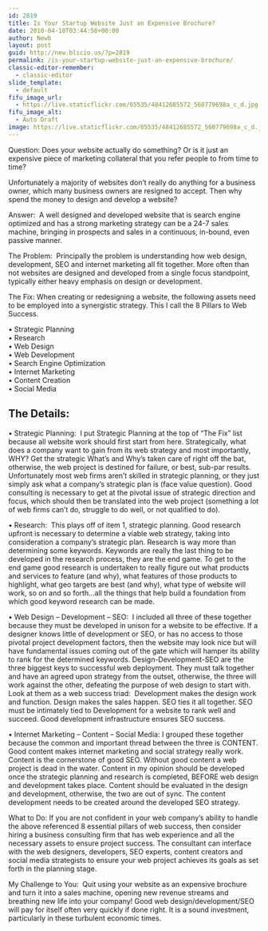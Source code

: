 ```yaml
---
id: 2819
title: Is Your Startup Website Just an Expensive Brochure?
date: 2010-04-18T03:44:58+00:00
author: Newb
layout: post
guid: http://new.blicio.us/?p=2819
permalink: /is-your-startup-website-just-an-expensive-brochure/
classic-editor-remember:
  - classic-editor
slide_template:
  - default
fifu_image_url:
  - https://live.staticflickr.com/65535/48412685572_560779698a_c_d.jpg
fifu_image_alt:
  - Auto Draft
image: https://live.staticflickr.com/65535/48412685572_560779698a_c_d.jpg
---
```

Question: Does your website actually do something? Or is it just an expensive piece of marketing collateral that you refer people to from time to time?

Unfortunately a majority of websites don’t really do anything for a business owner, which many business owners are resigned to accept. Then why spend the money to design and develop a website?

Answer:  A well designed and developed website that is search engine optimized and has a strong marketing strategy can be a 24-7 sales machine, bringing in prospects and sales in a continuous, in-bound, even passive manner.

The Problem:  Principally the problem is understanding how web design, development, SEO and internet marketing all fit together. More often than not websites are designed and developed from a single focus standpoint, typically either heavy emphasis on design or development.

The Fix: When creating or redesigning a website, the following assets need to be employed into a synergistic strategy. This I call the 8 Pillars to Web Success.

• Strategic Planning  
• Research  
• Web Design  
• Web Development  
• Search Engine Optimization  
• Internet Marketing  
• Content Creation  
• Social Media

## The Details: 

• Strategic Planning:  I put Strategic Planning at the top of “The Fix” list because all website work should first start from here. Strategically, what does a company want to gain from its web strategy and most importantly, WHY? Get the strategic What’s and Why’s taken care of right off the bat, otherwise, the web project is destined for failure, or best, sub-par results. Unfortunately most web firms aren’t skilled in strategic planning, or they just simply ask what a company’s strategic plan is (face value question). Good consulting is necessary to get at the pivotal issue of strategic direction and focus, which should then be translated into the web project (something a lot of web firms can’t do, struggle to do well, or not qualified to do).

• Research:  This plays off of item 1, strategic planning. Good research upfront is necessary to determine a viable web strategy, taking into consideration a company’s strategic plan. Research is way more than determining some keywords. Keywords are really the last thing to be developed in the research process, they are the end game. To get to the end game good research is undertaken to really figure out what products and services to feature (and why), what features of those products to highlight, what geo targets are best (and why), what type of website will work, so on and so forth…all the things that help build a foundation from which good keyword research can be made.

• Web Design – Development – SEO:  I included all three of these together because they must be developed in unison for a website to be effective. If a designer knows little of development or SEO, or has no access to those pivotal project development factors, then the website may look nice but will have fundamental issues coming out of the gate which will hamper its ability to rank for the determined keywords. Design-Development-SEO are the three biggest keys to successful web deployment. They must talk together and have an agreed upon strategy from the outset, otherwise, the three will work against the other, defeating the purpose of web design to start with. Look at them as a web success triad:  Development makes the design work and function. Design makes the sales happen. SEO ties it all together. SEO must be intimately tied to Development for a website to rank well and succeed. Good development infrastructure ensures SEO success.

• Internet Marketing – Content – Social Media: I grouped these together because the common and important thread between the three is CONTENT. Good content makes internet marketing and social strategy really work. Content is the cornerstone of good SEO. Without good content a web project is dead in the water. Content in my opinion should be developed once the strategic planning and research is completed, BEFORE web design and development takes place. Content should be evaluated in the design and development, otherwise, the two are out of sync. The content development needs to be created around the developed SEO strategy.

What to Do: If you are not confident in your web company’s ability to handle the above referenced 8 essential pillars of web success, then consider hiring a business consulting firm that has web experience and all the necessary assets to ensure project success. The consultant can interface with the web designers, developers, SEO experts, content creators and social media strategists to ensure your web project achieves its goals as set forth in the planning stage.

My Challenge to You:  Quit using your website as an expensive brochure and turn it into a sales machine, opening new revenue streams and breathing new life into your company! Good web design/development/SEO will pay for itself often very quickly if done right. It is a sound investment, particularly in these turbulent economic times.